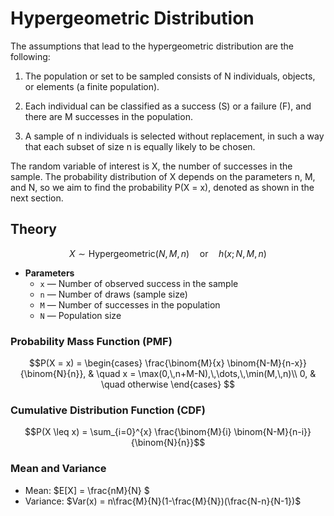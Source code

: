 # Hypergeometric Distribution

The assumptions that lead to the hypergeometric distribution are the following:

1. The population or set to be sampled consists of N individuals, objects, or elements (a finite population).

2. Each individual can be classified as a success (S) or a failure (F), and there are M successes in the population.

3. A sample of n individuals is selected without replacement, in such a way that each subset of size n is equally likely to be chosen.

The random variable of interest is X, the number of successes in the sample.
The probability distribution of X depends on the parameters n, M, and N, so we aim to find the probability P(X = x), denoted as shown in the next section.

## Theory

$$X \sim \mathrm{Hypergeometric}(N, M, n)\quad\text{or}\quad h(x; N,M,n)$$

- **Parameters**  
  - `x` — Number of observed success in the sample
  - `n` — Number of draws (sample size)
  - `M` — Number of successes in the population
  - `N` — Population size

### Probability Mass Function (PMF)

$$P(X = x) =
    \begin{cases}
     \frac{\binom{M}{x} \binom{N-M}{n-x}}{\binom{N}{n}}, & \quad x = \max(0,\,n+M-N),\,\dots,\,\min(M,\,n)\\
     0, & \quad otherwise
    \end{cases}
$$


### Cumulative Distribution Function (CDF)

$$P(X \leq x) = \sum_{i=0}^{x} \frac{\binom{M}{i} \binom{N-M}{n-i}}{\binom{N}{n}}$$


### Mean and Variance

- Mean: $E[X] = \frac{nM}{N} $ 
- Variance: $Var(x) = n\frac{M}{N}(1-\frac{M}{N})(\frac{N-n}{N-1})$
